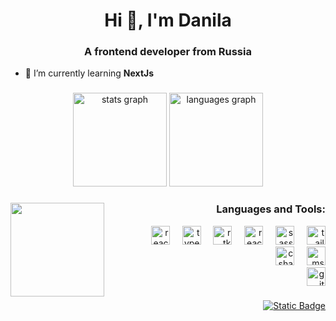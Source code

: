 <h1 align="center">Hi 👋, I'm Danila</h1>
<h3 align="center">A frontend developer from Russia</h3>

- 🌱 I’m currently learning **NextJs**

###

<div align="center">
  <img src="https://github-readme-stats.vercel.app/api?username=quverok&hide_title=false&hide_rank=false&show_icons=true&include_all_commits=true&count_private=true&disable_animations=false&theme=github_dark&locale=en&hide_border=false" height="150" alt="stats graph"  />
  <img src="https://github-readme-stats.vercel.app/api/top-langs?username=quverok&locale=en&hide_title=false&layout=compact&card_width=320&langs_count=5&theme=github_dark&hide_border=false" height="150" alt="languages graph"  />
</div>

###

<img align="left" height="150" src="https://i.pinimg.com/originals/2c/1e/54/2c1e548b915354ed255454f5a0739c47.gif"  />

###

<h3 align="right">Languages and Tools:</h3>
<div align="right">
  <div>
    <img src="https://cdn.jsdelivr.net/gh/devicons/devicon/icons/react/react-original.svg" height="30" alt="react logo"  />
    <img width="12" />
    <img src="https://cdn.jsdelivr.net/gh/devicons/devicon@latest/icons/typescript/typescript-original.svg" height="30" alt="typescript logo"  />
    <img width="12" />
    <img src="https://cdn.jsdelivr.net/gh/devicons/devicon@latest/icons/redux/redux-original.svg" height="30" alt="rtk logo"  />
    <img width="12" />
    <img src="https://cdn.jsdelivr.net/gh/devicons/devicon@latest/icons/reactrouter/reactrouter-original.svg" height="30" alt="react-router logo"  />
    <img width="12" />
    <img src="https://cdn.jsdelivr.net/gh/devicons/devicon@latest/icons/sass/sass-original.svg" height="30" alt="sass logo"  />
    <img width="12" />
    <img src="https://cdn.jsdelivr.net/gh/devicons/devicon@latest/icons/tailwindcss/tailwindcss-original.svg" height="30" alt="tailwind logo"  />
  </div>
  <div>  
    <img src="https://cdn.jsdelivr.net/gh/devicons/devicon/icons/csharp/csharp-original.svg" height="30" alt="csharp logo"  />
    <img width="12" /> 
    <img src="https://cdn.jsdelivr.net/gh/devicons/devicon@latest/icons/microsoftsqlserver/microsoftsqlserver-original.svg" height="30" alt="mssql logo"  />
  </div>
  <div>
      <img src="https://cdn.jsdelivr.net/gh/devicons/devicon@latest/icons/git/git-original.svg" height="30" alt="git logo" />
  </div>
</div>

###

<div align="right">
  <a href="https://t.me/quverokkk"><img alt="Static Badge" src="https://img.shields.io/badge/Telegram-%23fff?style=for-the-badge&color=%231C93E3&link=https%3A%2F%2Ft.me%2Fquverokkk"></a>
</div>


